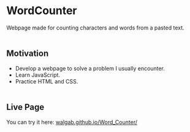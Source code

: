# WordCounter

Webpage made for counting characters and words from a pasted text.
<br><br>

## Motivation
- Develop a webpage to solve a problem I usually encounter.
- Learn JavaScript.
- Practice HTML and CSS.
<br><br>

## Live Page
You can try it here: <a href="https://walgab.github.io/Word_Counter/">walgab.github.io/Word_Counter/</a>